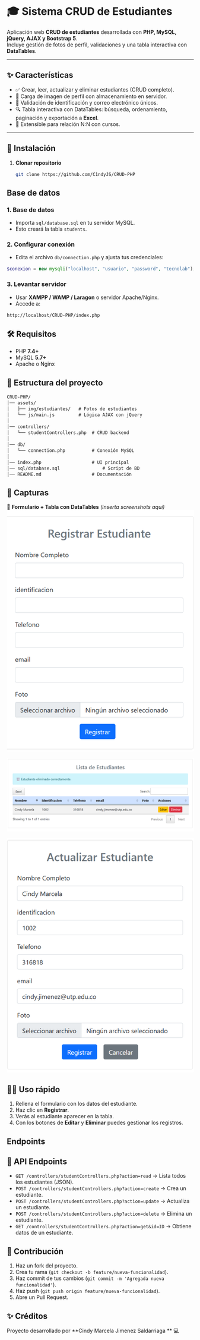 ﻿# 🎓 Sistema CRUD de Estudiantes

Aplicación web **CRUD de estudiantes** desarrollada con **PHP, MySQL, jQuery, AJAX y Bootstrap 5**.  
Incluye gestión de fotos de perfil, validaciones y una tabla interactiva con **DataTables**.

---

## ✨ Características
- ✅ Crear, leer, actualizar y eliminar estudiantes (CRUD completo).  
- 📸 Carga de imagen de perfil con almacenamiento en servidor.  
- 🔐 Validación de identificación y correo electrónico únicos.  
- 🔍 Tabla interactiva con DataTables: búsqueda, ordenamiento, paginación y exportación a **Excel**.  
- 🔗 Extensible para relación N:N con cursos.  

---

## 🚀 Instalación

1. **Clonar repositorio**
   ```bash
   git clone https://github.com/C1ndyJS/CRUD-PHP

## Base de datos

### 1. **Base de datos**
* Importa `sql/database.sql` en tu servidor MySQL.
* Esto creará la tabla `students`.

### 2. **Configurar conexión**
* Edita el archivo `db/connection.php` y ajusta tus credenciales:

```php
$conexion = new mysqli("localhost", "usuario", "password", "tecnolab");
```

### 3. **Levantar servidor**
* Usar **XAMPP / WAMP / Laragon** o servidor Apache/Nginx.
* Accede a:

```
http://localhost/CRUD-PHP/index.php
```

## 🛠️ Requisitos
* PHP **7.4+**
* MySQL **5.7+**
* Apache o Nginx

## 📂 Estructura del proyecto

```
CRUD-PHP/
│── assets/
│   ├── img/estudiantes/   # Fotos de estudiantes
│   └── js/main.js         # Lógica AJAX con jQuery
│
│── controllers/
│   └── studentControllers.php  # CRUD backend
│
│── db/
│   └── connection.php          # Conexión MySQL
│
│── index.php                   # UI principal
│── sql/database.sql                # Script de BD
│── README.md                   # Documentación
```

## 📸 Capturas
🔹 **Formulario + Tabla con DataTables** *(inserta screenshots aquí)*
![Formulario de registro](image.png)

![Tabla](image-1.png)

![Actualizar datos](image-2.png)

## 👩‍💻 Uso rápido
1. Rellena el formulario con los datos del estudiante.
2. Haz clic en **Registrar**.
3. Verás al estudiante aparecer en la tabla.
4. Con los botones de **Editar** y **Eliminar** puedes gestionar los registros.

## Endpoints
## 🔧 API Endpoints
- `GET /controllers/studentControllers.php?action=read` → Lista todos los estudiantes (JSON).
- `POST /controllers/studentControllers.php?action=create` → Crea un estudiante.
- `POST /controllers/studentControllers.php?action=update` → Actualiza un estudiante.
- `POST /controllers/studentControllers.php?action=delete` → Elimina un estudiante.
- `GET /controllers/studentControllers.php?action=get&id=ID` → Obtiene datos de un estudiante.

## 🙌 Contribución
1. Haz un fork del proyecto.
2. Crea tu rama (`git checkout -b feature/nueva-funcionalidad`).
3. Haz commit de tus cambios (`git commit -m 'Agregada nueva funcionalidad'`).
4. Haz push (`git push origin feature/nueva-funcionalidad`).
5. Abre un Pull Request.

## ✨ Créditos
Proyecto desarrollado por **Cindy Marcela Jimenez Saldarriaga ** 💻